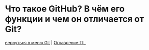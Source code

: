 # Что такое GitHub? В чём его функции и чем он отличается от Git?

<a id="GitHub"></a>

[вернуться в меню Git](/Git/README.md#start) | [Оглавление TIL](/README.md#start)